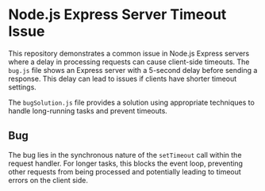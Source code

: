 # Node.js Express Server Timeout Issue

This repository demonstrates a common issue in Node.js Express servers where a delay in processing requests can cause client-side timeouts. The `bug.js` file shows an Express server with a 5-second delay before sending a response.  This delay can lead to issues if clients have shorter timeout settings.

The `bugSolution.js` file provides a solution using appropriate techniques to handle long-running tasks and prevent timeouts.

## Bug
The bug lies in the synchronous nature of the `setTimeout` call within the request handler.  For longer tasks, this blocks the event loop, preventing other requests from being processed and potentially leading to timeout errors on the client side.